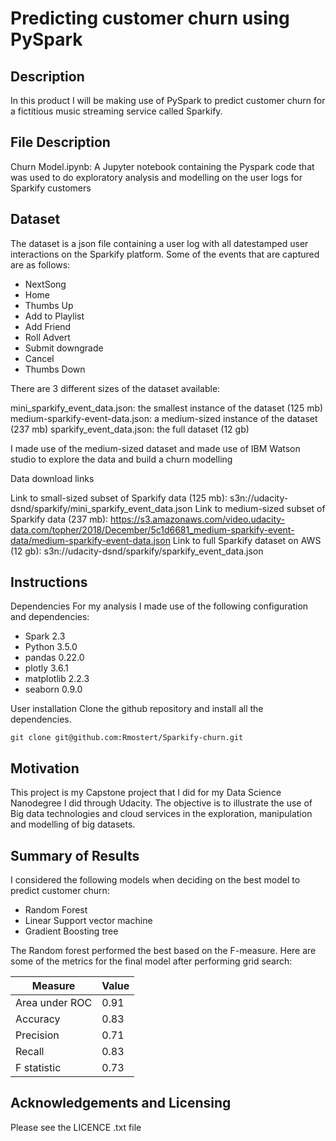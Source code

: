 # Predicting customer churn using PySpark
## Description
In this product I will be making use of PySpark to predict customer churn for a fictitious music streaming service called Sparkify.  

## File Description

Churn Model.ipynb: A Jupyter notebook containing the Pyspark code that was used to do exploratory analysis and modelling on the user logs for Sparkify customers

## Dataset

The dataset is a json file containing a user log with all datestamped user interactions on the Sparkify platform. Some of the events that are captured are as follows:

* NextSong                 
* Home                     
* Thumbs Up                
* Add to Playlist          
* Add Friend               
* Roll Advert              
* Submit downgrade                   
* Cancel                   
* Thumbs Down              

There are 3 different sizes of the dataset available:

mini_sparkify_event_data.json: the smallest instance of the dataset (125 mb)
medium-sparkify-event-data.json: a medium-sized instance of the dataset (237 mb)
sparkify_event_data.json: the full dataset (12 gb)

I made use of the medium-sized dataset and made use of IBM Watson studio to explore the data and build a churn modelling

Data download links

Link to small-sized subset of Sparkify data (125 mb): s3n://udacity-dsnd/sparkify/mini_sparkify_event_data.json
Link to medium-sized subset of Sparkify data (237 mb):  https://s3.amazonaws.com/video.udacity-data.com/topher/2018/December/5c1d6681_medium-sparkify-event-data/medium-sparkify-event-data.json
Link to full Sparkify dataset on AWS (12 gb): s3n://udacity-dsnd/sparkify/sparkify_event_data.json

## Instructions

Dependencies
For my analysis I made use of the following configuration and dependencies:


* Spark 2.3
* Python 3.5.0
* pandas 0.22.0
* plotly 3.6.1
* matplotlib 2.2.3
* seaborn 0.9.0

User installation
Clone the github repository and install all the dependencies.

`git clone git@github.com:Rmostert/Sparkify-churn.git`

## Motivation

This project is my Capstone project that I did for my Data Science Nanodegree I did through Udacity. The objective is to illustrate the use of Big data technologies and cloud services in the exploration, manipulation and modelling of big datasets.

## Summary of Results

I considered the following models when deciding on the best model to predict customer churn:

* Random Forest
* Linear Support vector machine
* Gradient Boosting tree

The Random forest performed the best based on the F-measure. Here are some of the metrics for the final model after performing grid search:

|Measure        |Value        |
|---------------------|-------|
|Area under ROC       |0.91   |
|Accuracy             |0.83   |
|Precision            |0.71   |
|Recall               |0.83   |
|F statistic          |0.73   |




## Acknowledgements and Licensing

Please see the LICENCE .txt file
